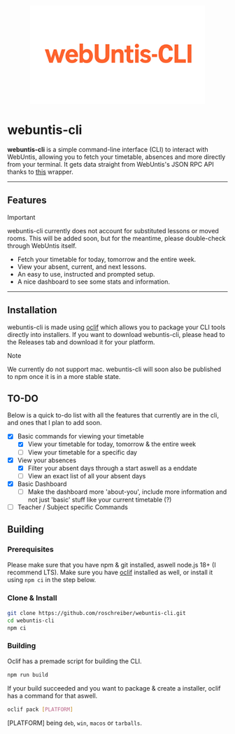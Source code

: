 <p align="center">
  <img src="https://github.com/roschreiber/webuntis-cli/blob/main/mediakit/webuntis-cli.png?raw=true" width="400" alt="webuntis-cli's logo">
</p>

# webuntis-cli

**webuntis-cli** is a simple command-line interface (CLI) to interact with WebUntis, allowing you to fetch your timetable, absences and more directly from your terminal.
It gets data straight from WebUntis's JSON RPC API thanks to [this](https://github.com/SchoolUtils/WebUntis) wrapper.

---

## Features

> [!IMPORTANT]
> webuntis-cli currently does not account for substituted lessons or moved rooms.
> This will be added soon, but for the meantime, please double-check through WebUntis itself.

- Fetch your timetable for today, tomorrow and the entire week.
- View your absent, current, and next lessons.
- An easy to use, instructed and prompted setup.
- A nice dashboard to see some stats and information.

---

## Installation

webuntis-cli is made using [oclif](https://oclif.io/) which allows you to package your CLI tools directly into installers.
If you want to download webuntis-cli, please head to the Releases tab and download it for your platform.

> [!NOTE]
> We currently do not support mac. 
> webuntis-cli will soon also be published to npm once it is in a more stable state.

## TO-DO

Below is a quick to-do list with all the features that currently are in the cli, and ones that I plan to add soon.

- [x] Basic commands for viewing your timetable
    - [x] View your timetable for today, tomorrow & the entire week
    - [ ] View your timetable for a specific day
- [x] View your absences
    - [x] Filter your absent days through a start aswell as a enddate
    - [ ] View an exact list of all your absent days 
- [x] Basic Dashboard
    - [ ] Make the dashboard more 'about-you', include more information and not just 'basic' stuff like your current timetable (?)
- [ ] Teacher / Subject specific Commands 

## Building

### Prerequisites

Please make sure that you have npm & git installed, aswell node.js 18+ (I recommend LTS).
Make sure you have [oclif](https://oclif.io/) installed as well, or install it using `npm ci` in the step below.

### Clone & Install

```bash
git clone https://github.com/roschreiber/webuntis-cli.git
cd webuntis-cli
npm ci
```

### Building

Oclif has a premade script for building the CLI.

```bash
npm run build
```

If your build succeeded and you want to package & create a installer, oclif has a command for that aswell.

```bash
oclif pack [PLATFORM]
```

[PLATFORM] being `deb`, `win`, `macos` or `tarballs`.
